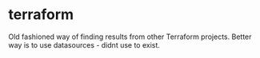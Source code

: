 # terraform

Old fashioned way of finding results from other Terraform projects.
Better way is to use datasources - didnt use to exist.
